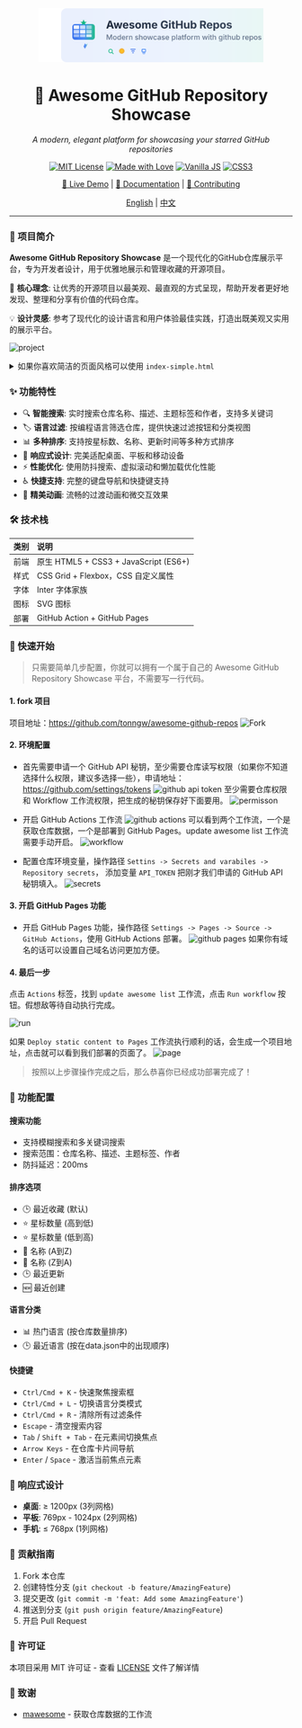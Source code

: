<div align="center">
  <img src="./assets/logo-banner.svg" alt="Awesome GitHub Repository Showcase" width="400"/>
  
  # 🚀 Awesome GitHub Repository Showcase
  
  *A modern, elegant platform for showcasing your starred GitHub repositories*
  
  [![MIT License](https://img.shields.io/badge/License-MIT-green.svg)](LICENSE)
  [![Made with Love](https://img.shields.io/badge/Made%20with-❤️-red.svg)](https://github.com/tonngw)
  [![Vanilla JS](https://img.shields.io/badge/Vanilla-JavaScript-yellow.svg)](https://developer.mozilla.org/en-US/docs/Web/JavaScript)
  [![CSS3](https://img.shields.io/badge/CSS3-Responsive-blue.svg)](https://developer.mozilla.org/en-US/docs/Web/CSS)
  
  [🌟 Live Demo](https://awesome.tonngw.com) | [📖 Documentation](#) | [🤝 Contributing](CONTRIBUTING.md)
  
  [English](#) | [中文](#)
</div>

---

### 📖 项目简介

**Awesome GitHub Repository Showcase** 是一个现代化的GitHub仓库展示平台，专为开发者设计，用于优雅地展示和管理收藏的开源项目。

🎯 **核心理念**: 让优秀的开源项目以最美观、最直观的方式呈现，帮助开发者更好地发现、整理和分享有价值的代码仓库。

💡 **设计灵感**: 参考了现代化的设计语言和用户体验最佳实践，打造出既美观又实用的展示平台。

![project](https://cdn.nlark.com/yuque/0/2025/png/1863084/1753015075615-429490c5-ec3d-46fd-b8fd-15413768e2fd.png?x-oss-process=image%2Fformat%2Cwebp)

<details>
  <summary>如果你喜欢简洁的页面风格可以使用 <code>index-simple.html</code></summary>
  <img src="https://ik.imagekit.io/tonngw/ZFvz7Wk-RUk56ZSCg14xCt6ZZtYvnHnGNo5HaRnA7YM.png" alt="截图" style="max-width:600px">
</details>

### ✨ 功能特性

- 🔍 **智能搜索**: 实时搜索仓库名称、描述、主题标签和作者，支持多关键词
- 🏷️ **语言过滤**: 按编程语言筛选仓库，提供快速过滤按钮和分类视图
- 📊 **多种排序**: 支持按星标数、名称、更新时间等多种方式排序
- 📱 **响应式设计**: 完美适配桌面、平板和移动设备
- ⚡ **性能优化**: 使用防抖搜索、虚拟滚动和懒加载优化性能
- ♿ **快捷支持**: 完整的键盘导航和快捷键支持
- 🎨 **精美动画**: 流畅的过渡动画和微交互效果

### 🛠️ 技术栈

| 类别 | 说明 |
| :--- | :--- |
| 前端 | 原生 HTML5 + CSS3 + JavaScript (ES6+) |
| 样式 | CSS Grid + Flexbox，CSS 自定义属性 |
| 字体 | Inter 字体家族 |
| 图标 | SVG 图标 |
| 部署 | GitHub Action + GitHub Pages |

### 🚀 快速开始

> 只需要简单几步配置，你就可以拥有一个属于自己的 Awesome GitHub Repository Showcase 平台，不需要写一行代码。

#### 1. **fork 项目**
项目地址：https://github.com/tonngw/awesome-github-repos
![Fork](https://ik.imagekit.io/tonngw/bdNMYe1Y_xYMD6RxAeQNQFycuvUa6lEZHamC-ZVaVfo.png)

#### 2. 环境配置

- 首先需要申请一个 GitHub API 秘钥，至少需要仓库读写权限（如果你不知道选择什么权限，建议多选择一些），申请地址：https://github.com/settings/tokens
![github api token](https://ik.imagekit.io/tonngw/CxY86LZAxwk5bVGRfcXazNfJ8b6a2Z8S4y02aK1bfgk.png)
至少需要仓库权限和 Workflow 工作流权限，把生成的秘钥保存好下面要用。
![permisson](https://ik.imagekit.io/tonngw/iW4gp7_h4bSKE4RrIJNz8PlPdScIGLGMAFgkYWflisE.png)

- 开启 GitHub Actions 工作流
![github actions](https://ik.imagekit.io/tonngw/KHrtz6OKqJR163jFX7WSWzhyPH5HOlBNtsQ0cGYQQsY.png)
可以看到两个工作流，一个是获取仓库数据，一个是部署到 GitHub Pages。update awesome list 工作流需要手动开启。
![workflow](https://ik.imagekit.io/tonngw/JRl7Iss4haO4b7MBBJR2x952j-Hhhn7UeHiwpt_CvgY.png)

- 配置仓库环境变量，操作路径 `Settins -> Secrets and varabiles -> Repository secrets`， 添加变量 `API_TOKEN` 把刚才我们申请的 GitHub API 秘钥填入。
![secrets](https://ik.imagekit.io/tonngw/__yp-4UTtYIWxQGM2fUNekzpmS9A_aW8_sVCQV1MojA.png)

#### 3. 开启 GitHub Pages 功能

- 开启 GitHub Pages 功能，操作路径 `Settings -> Pages -> Source -> GitHub Actions`，使用 GitHub Actions 部署。
![github pages](https://ik.imagekit.io/tonngw/tUpMc0CyiX5ZxDeiKhjciqjdMJUvZMrSRW3S3LI5Lio.png)
如果你有域名的话可以设置自己域名访问更加方便。

#### 4. 最后一步

点击 `Actions` 标签，找到 `update awesome list` 工作流，点击 `Run workflow` 按钮。假想敌等待自动执行完成。

![run](https://ik.imagekit.io/tonngw/okNu4mVvEDKRzqf2wFzr1iCqixfPFgD4jP5e_KHL2tc.png)

如果 `Deploy static content to Pages` 工作流执行顺利的话，会生成一个项目地址，点击就可以看到我们部署的页面了。
![page](https://ik.imagekit.io/tonngw/yflGqnAxtg79H2bzybyHokte4ZzctA7qAlIC7MVGFqo.png)

> 按照以上步骤操作完成之后，那么恭喜你已经成功部署完成了！

### 🔧 功能配置

#### 搜索功能
- 支持模糊搜索和多关键词搜索
- 搜索范围：仓库名称、描述、主题标签、作者
- 防抖延迟：200ms

#### 排序选项
- 🕒 最近收藏 (默认)
- ⭐ 星标数量 (高到低)
- ⭐ 星标数量 (低到高)
- 📝 名称 (A到Z)
- 📝 名称 (Z到A)
- 🕒 最近更新
- 🆕 最近创建

#### 语言分类
- 📊 热门语言 (按仓库数量排序)
- 🕒 最近语言 (按在data.json中的出现顺序)

#### 快捷键


  - `Ctrl/Cmd + K` - 快速聚焦搜索框
  - `Ctrl/Cmd + L` - 切换语言分类模式
  - `Ctrl/Cmd + R` - 清除所有过滤条件
  - `Escape` - 清空搜索内容
  - `Tab` / `Shift + Tab` - 在元素间切换焦点
  - `Arrow Keys` - 在仓库卡片间导航
  - `Enter` / `Space` - 激活当前焦点元素

### 📱 响应式设计

- **桌面**: ≥ 1200px (3列网格)
- **平板**: 769px - 1024px (2列网格)
- **手机**: ≤ 768px (1列网格)

### 🤝 贡献指南

1. Fork 本仓库
2. 创建特性分支 (`git checkout -b feature/AmazingFeature`)
3. 提交更改 (`git commit -m 'feat: Add some AmazingFeature'`)
4. 推送到分支 (`git push origin feature/AmazingFeature`)
5. 开启 Pull Request

### 📄 许可证

本项目采用 MIT 许可证 - 查看 [LICENSE](LICENSE) 文件了解详情

### 🙏 致谢

- [mawesome](https://github.com/simonecorsi/mawesome) - 获取仓库数据的工作流